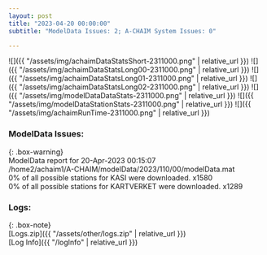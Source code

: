 ```yaml
---
layout: post
title: "2023-04-20 00:00:00"
subtitle: "ModelData Issues: 2; A-CHAIM System Issues: 0"

---
```


![]({{ "/assets/img/achaimDataStatsShort-2311000.png" | relative_url }})
![]({{ "/assets/img/achaimDataStatsLong00-2311000.png" | relative_url }})
![]({{ "/assets/img/achaimDataStatsLong01-2311000.png" | relative_url }})
![]({{ "/assets/img/achaimDataStatsLong02-2311000.png" | relative_url }})
![]({{ "/assets/img/modelDataDataStats-2311000.png" | relative_url }})
![]({{ "/assets/img/modelDataStationStats-2311000.png" | relative_url }})
![]({{ "/assets/img/achaimRunTime-2311000.png" | relative_url }})


### ModelData Issues:  
  
{: .box-warning}  
 ModelData report for 20-Apr-2023 00:15:07   
 /home2/achaim1/A-CHAIM/modelData/2023/110/00/modelData.mat   
 0% of all possible stations for KASI were downloaded. x1580   
 0% of all possible stations for KARTVERKET were downloaded. x1289   
  


### Logs:  
  
{: .box-note}  
[Logs.zip]({{ "/assets/other/logs.zip" | relative_url }})  
[Log Info]({{ "/logInfo" | relative_url }})  
